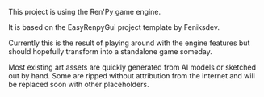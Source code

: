 
This project is using the Ren'Py game engine.

It is based on the EasyRenpyGui project template by Feniksdev.

Currently this is the result of playing around with the engine features but should hopefully transform into a standalone game someday.

Most existing art assets are quickly generated from AI models or sketched out by hand.
Some are ripped without attribution from the internet and will be replaced soon with other placeholders.
